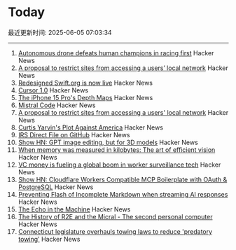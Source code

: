 # Today

最近更新时间: 2025-06-05 07:03:34

--- 
1. [Autonomous drone defeats human champions in racing first](https://www.tudelft.nl/en/2025/lr/autonomous-drone-from-tu-delft-defeats-human-champions-in-historic-racing-first) Hacker News
2. [A proposal to restrict sites from accessing a users’ local network](https://github.com/explainers-by-googlers/local-network-access) Hacker News
3. [Redesigned Swift.org is now live](https://swift.org/) Hacker News
4. [Cursor 1.0](https://www.cursor.com/en/changelog/1-0) Hacker News
5. [The iPhone 15 Pro's Depth Maps](https://tech.marksblogg.com/apple-iphone-15-pro-depth-map-heic.html) Hacker News
6. [Mistral Code](https://mistral.ai/products/mistral-code) Hacker News
7. [A proposal to restrict sites from accessing a users' local network](https://github.com/explainers-by-googlers/local-network-access) Hacker News
8. [Curtis Yarvin's Plot Against America](https://www.newyorker.com/magazine/2025/06/09/curtis-yarvin-profile) Hacker News
9. [IRS Direct File on GitHub](https://chrisgiven.com/2025/05/direct-file-on-github/) Hacker News
10. [Show HN: GPT image editing, but for 3D models](https://www.adamcad.com/) Hacker News
11. [When memory was measured in kilobytes: The art of efficient vision](https://www.softwareheritage.org/2025/06/04/history_computer_vision/) Hacker News
12. [VC money is fueling a global boom in worker surveillance tech](https://restofworld.org/2025/employee-surveillance-software-vc-funding/) Hacker News
13. [Show HN: Cloudflare Workers Compatible MCP Boilerplate with OAuth & PostgreSQL](https://github.com/f/mcp-cloudflare-boilerplate) Hacker News
14. [Preventing Flash of Incomplete Markdown when streaming AI responses](https://engineering.streak.com/p/preventing-unstyled-markdown-streaming-ai) Hacker News
15. [The Echo in the Machine](https://radiolab.org/podcast/the-echo-in-the-machine) Hacker News
16. [The History of R2E and the Micral - The second personal computer](https://www.abortretry.fail/p/the-history-of-r2e-and-the-micral) Hacker News
17. [Connecticut legislature overhauls towing laws to reduce 'predatory towing'](https://www.propublica.org/article/connecticut-passes-towing-law-reform) Hacker News
